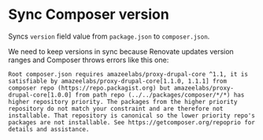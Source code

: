 # Sync Composer version

Syncs `version` field value from `package.json` to `composer.json`.

We need to keep versions in sync because Renovate updates version ranges and
Composer throws errors like this one:

```
Root composer.json requires amazeelabs/proxy-drupal-core ^1.1, it is satisfiable by amazeelabs/proxy-drupal-core[1.1.0, 1.1.1] from composer repo (https://repo.packagist.org) but amazeelabs/proxy-drupal-core[1.0.0] from path repo (../../packages/composer/*/*) has higher repository priority. The packages from the higher priority repository do not match your constraint and are therefore not installable. That repository is canonical so the lower priority repo's packages are not installable. See https://getcomposer.org/repoprio for details and assistance.
```
